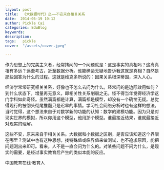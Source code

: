 ```yaml
---
layout: post  
title:  《大数据时代》之——不安来自相关关系  
date:  2014-05-19 10:12  
author: Pickle Cai  
categories: EduBlog  
keywords: 
description:   
tags:	pickle   
cover:  "/assets/cover.jpeg"  

---  
```

    
作为思想上的完美主义者，经常拷问的一个问题就是：这是事实的真相吗？这离真相有多远？远至考古，近至数据分析。谁能确凿无疑地告诉我这就是真相？自然是那些回答为什么的过程。这就是维克多所说的：因果关系根深蒂固，深入人心。

经济学常常研究相关关系，好像也不怎么去问为什么。经常问的是边际效用如何？到什么状态下，增量再无意义，即相关性关系削弱之无。怪不得当年觉得经济学这门学科如此奇怪。虽然满篇都是计算，满篇都是模型，却没有一个确凿无疑。总觉得现行的被彻头彻尾推翻只是迟早的事情。学习社会网络分析时也有这样的想法。当时觉得，这个想法来自于对数学新的功能的认知：数学的建模功能。因为只是对现实世界的模拟，所以你用这个模型，他用那个模型。谁最接近结果，谁就最接近对现实的理解。

这些不安，原来来自于相关关系。大数据和小数据之区别，是否应该知道这个界限在哪里？测试中也有这种思想，找特殊值或临界值来做测试，也不追求原因，能把问题测出来即可。看来，人不是一直会问为什么的。对某些问题不问为什么，是现实的需要，是经过事实教育后产生的类似本能的反应。



		    
 中国教育在线·教育人

